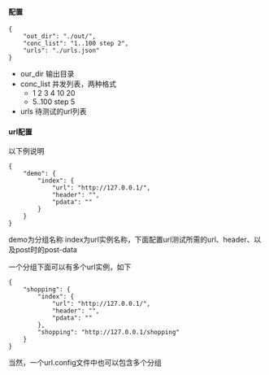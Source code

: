 
#### 配置

    {
        "out_dir": "./out/",
        "conc_list": "1..100 step 2",
        "urls": "./urls.json"
    }


+ our_dir 输出目录
+ conc_list 并发列表，两种格式
  * 1 2 3 4 10 20
  * 5..100 step 5
+ urls 待测试的url列表


#### url配置
以下例说明

    {
        "demo": {
            "index": {
                "url": "http://127.0.0.1/",
                "header": "",
                "pdata": ""
            }
        }
    }

demo为分组名称
index为url实例名称，下面配置url测试所需的url、header、以及post时的post-data

一个分组下面可以有多个url实例，如下

    {
        "shopping": {
            "index": {
                "url": "http://127.0.0.1/",
                "header": "",
                "pdata": ""
            },
            "shopping": "http://127.0.0.1/shopping"
        }
    }

当然，一个url.config文件中也可以包含多个分组
